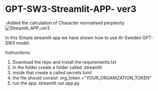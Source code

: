 # GPT-SW3-Streamlit-APP- ver3
-Added the calculation of Character normalised perplexity
![Streamlit_APP_ver3](https://user-images.githubusercontent.com/1774630/216013049-aad83624-9215-4143-8d91-6e5b6be0d678.JPG)


In this Simple streamlit app we have shown how to use AI-Sweden GPT-SW3 model.

Instructions:
1. Download the repo and install the requirements.txt 
2. in the folder create a folder called .streamlit
3. inside that create a called secrets.toml
4. the file should consist: org_token ="YOUR_ORGANIZATION_TOKEN"
5. run the app: streamlit run app.py

